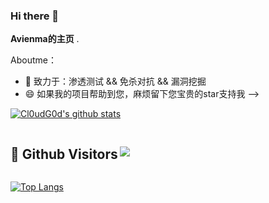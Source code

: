 ### Hi there 👋


**Avienma的主页** .

Aboutme：
- 🔭 致力于：渗透测试 && 免杀对抗 && 漏洞挖掘
- 😄 如果我的项目帮助到您，麻烦留下您宝贵的star支持我
-->


[![Cl0udG0d's github stats](https://github-readme-stats.vercel.app/api?username=Avienma)](https://github.com/anuraghazra/github-readme-stats)



<h2 align="left" style="display: inline-block;"> &#x1f92b; Github Visitors   <img align="right" src="https://profile-counter.glitch.me/Avienma/count.svg" /> </h2> 


[![Top Langs](https://github-readme-stats.vercel.app/api/top-langs/?username=Avienma&hide=html)](https://fireline.fun/)
